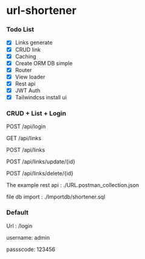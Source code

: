 # url-shortener


### Todo List

- [x] Links generate
- [x] CRUD link
- [x] Caching
- [x] Create ORM DB simple
- [x] Router
- [x] View loader
- [x] Rest api
- [x] JWT Auth
- [x] Tailwindcss install ui

### CRUD + List + Login

POST /api/login

GET  /api/links

POST /api/links

POST /api/links/update/{id}

POST /api/links/delete/{id}

The example rest api : ./URL.postman_collection.json

file db import : ./Importdb/shortener.sql



### Default


Url : /login

username: admin

passscode: 123456



